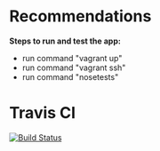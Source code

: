 # Recommendations

**Steps to run and test the app:** 
* run command "vagrant up"
* run command "vagrant ssh"
* run command "nosetests"


# Travis CI
[![Build Status](https://travis-ci.org/NYUDevOps-Fall18-Recommendations/recommendations.svg?branch=master)](https://travis-ci.org/NYUDevOps-Fall18-Recommendations/recommendations)
